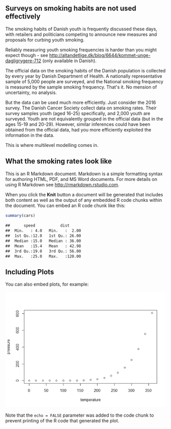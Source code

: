 Surveys on smoking habits are not used effectively
--------------------------------------------------

The smoking habits of Danish youth is frequently discussed these days, with retailers and politicians competing to announce new measures and proposals for curbing youth smoking.

Reliably measuring youth smoking frequencies is harder than you might expect though - see <http://altandetlige.dk/blog/6644/kommet-unge-dagligrygere-712> (only available in Danish).

The official data on the smoking habits of the Danish population is collected by every year by Danish Department of Health. A nationally representative sample of 5,000 people are surveyed, and the National smoking frequency is measured by the sample smoking frequency. That's it. No mension of uncertainty, no analysis.

But the data can be used much more efficiently. Just consider the 2016 survey. The Danish Cancer Society collect data on smoking rates. Their survey samples youth (aged 16-25) specifically, and 2,000 youth are surveyed. Youth are not equivalently grouped in the official data (but in the ages 15-19 and 20-29). However, similar inferences could have been obtained from the official data, had you more efficiently exploited the information in the data.

This is where multilevel modelling comes in.

What the smoking rates look like
--------------------------------

This is an R Markdown document. Markdown is a simple formatting syntax for authoring HTML, PDF, and MS Word documents. For more details on using R Markdown see <http://rmarkdown.rstudio.com>.

When you click the **Knit** button a document will be generated that includes both content as well as the output of any embedded R code chunks within the document. You can embed an R code chunk like this:

``` r
summary(cars)
```

    ##      speed           dist       
    ##  Min.   : 4.0   Min.   :  2.00  
    ##  1st Qu.:12.0   1st Qu.: 26.00  
    ##  Median :15.0   Median : 36.00  
    ##  Mean   :15.4   Mean   : 42.98  
    ##  3rd Qu.:19.0   3rd Qu.: 56.00  
    ##  Max.   :25.0   Max.   :120.00

Including Plots
---------------

You can also embed plots, for example:

![](README_files/figure-markdown_github/pressure-1.png)

Note that the `echo = FALSE` parameter was added to the code chunk to prevent printing of the R code that generated the plot.
